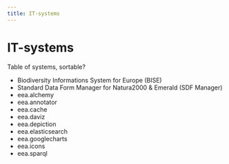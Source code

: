 ```yaml
---
title: IT-systems
---
```


# IT-systems

Table of systems, sortable?


* Biodiversity Informations System for Europe (BISE)
* Standard Data Form Manager for Natura2000 & Emerald (SDF Manager)
* eea.alchemy
* eea.annotator
* eea.cache
* eea.daviz
* eea.depiction
* eea.elasticsearch
* eea.googlecharts
* eea.icons
* eea.sparql